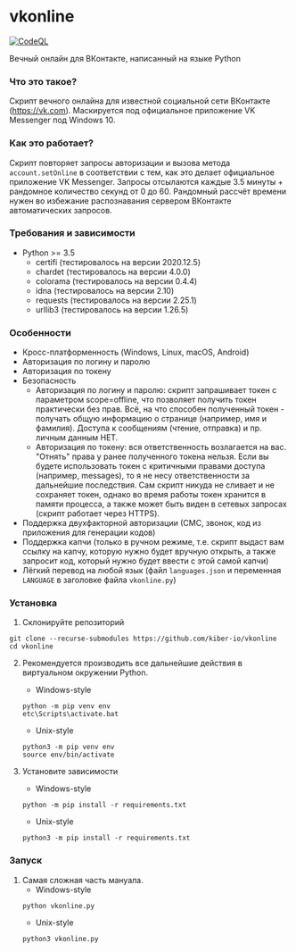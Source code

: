# vkonline
[![CodeQL](https://github.com/kiber-io/vkonline/actions/workflows/codeql-analysis.yml/badge.svg)](https://github.com/kiber-io/vkonline/actions/workflows/codeql-analysis.yml)

Вечный онлайн для ВКонтакте, написанный на языке Python

### Что это такое?
Скрипт вечного онлайна для известной социальной сети ВКонтакте (https://vk.com).
Маскируется под официальное приложение VK Messenger под Windows 10.

### Как это работает?
Скрипт повторяет запросы авторизации и вызова метода `account.setOnline` в соответствии с тем, как это делает официальное приложение VK Messenger.
Запросы отсылаются каждые 3.5 минуты + рандомное количество секунд от 0 до 60. Рандомный рассчёт времени нужен во избежание распознавания сервером ВКонтакте автоматических запросов.

### Требования и зависимости
- Python >= 3.5
    - certifi (тестировалось на версии 2020.12.5)
    - chardet (тестировалось на версии 4.0.0)
    - colorama (тестировалось на версии 0.4.4)
    - idna (тестировалось на версии 2.10)
    - requests (тестировалось на версии 2.25.1)
    - urllib3 (тестировалось на версии 1.26.5)

### Особенности
- Кросс-платформенность (Windows, Linux, macOS, Android)
- Авторизация по логину и паролю
- Авторизация по токену
- Безопасность
    - Авторизация по логину и паролю: скрипт запрашивает токен с параметром scope=offline, что позволяет получить токен практически без прав. Всё, на что способен полученный токен - получать общую информацию о странице (например, имя и фамилия). Доступа к сообщениям (чтение, отправка) и пр. личным данным НЕТ.
    - Авторизация по токену: вся ответственность возлагается на вас. "Отнять" права у ранее полученного токена нельзя. Если вы будете использовать токен с критичными правами доступа (например, messages), то я не несу ответственности за дальнейшие последствия. Сам скрипт никуда не сливает и не сохраняет токен, однако во время работы токен хранится в памяти процесса, а также может быть виден в сетевых запросах (скрипт работает через HTTPS).
- Поддержка двухфакторной авторизации (СМС, звонок, код из приложения для генерации кодов)
- Поддержка капчи (только в ручном режиме, т.е. скрипт выдаст вам ссылку на капчу, которую нужно будет вручную открыть, а также запросит код, который нужно будет ввести с этой самой капчи)
- Лёгкий перевод на любой язык (файл `languages.json` и переменная `LANGUAGE` в заголовке файла `vkonline.py`)

### Установка
1. Склонируйте репозиторий
```
git clone --recurse-submodules https://github.com/kiber-io/vkonline
cd vkonline
```
2. Рекомендуется производить все дальнейшие действия в виртуальном окружении Python.

    - Windows-style  
    ```
    python -m pip venv env
    etc\Scripts\activate.bat
    ```  
    - Unix-style  
    ```
    python3 -m pip venv env
    source env/bin/activate
    ```  
3. Установите зависимости
    - Windows-style  
    ```
    python -m pip install -r requirements.txt
    ```
    - Unix-style  
    ```
    python3 -m pip install -r requirements.txt
    ```
### Запуск
1. Самая сложная часть мануала.
    - Windows-style  
    ```
    python vkonline.py
    ```
    - Unix-style  
    ```
    python3 vkonline.py
    ```
